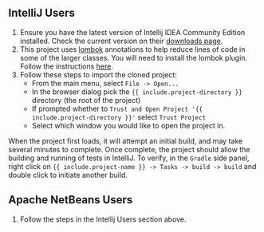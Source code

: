 ## IntelliJ Users

1. Ensure you have the latest version of Intellij IDEA Community Edition installed. Check the current version on their [downloads page][Link-IntelliJIdeaDownload].
2. This project uses [lombok][Link-ProjectLombok] annotations to help reduce lines of code in some of the larger classes. 
   You will need to install the lombok plugin. Follow the instructions [here][Link-InstallLombokIntelliJ].
3. Follow these steps to import the cloned project:
   * From the main menu, select `File -> Open...`
   * In the browser dialog pick the `{{ include.project-directory }}` directory (the root of the project)
   * If prompted whether to `Trust and Open Project '{{ include.project-directory }}'` select `Trust Project`
   * Select which window you would like to open the project in.

When the project first loads, it will attempt an initial build, and may take several minutes to complete. Once complete, the project should allow the building and running of tests in IntelliJ. To verify, in the `Gradle` side panel, right click on  `{{ include.project-name }} -> Tasks -> build -> build` and double click to initiate another build.

## Apache NetBeans Users

1. Follow the steps in the Intellij Users section above.

[Link-ProjectLombok]: https://projectlombok.org/
[Link-IntelliJIdeaDownload]: https://www.jetbrains.com/idea/download/
[Link-InstallLombokIntelliJ]: https://projectlombok.org/setup/intellij